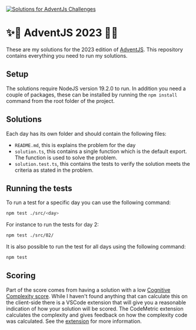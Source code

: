 [![Solutions for AdventJs Challenges](https://github.com/tbusser/adventjs-2023/actions/workflows/test.yml/badge.svg)](https://github.com/tbusser/adventjs-2023/actions/workflows/test.yml)

# ✨🎄 AdventJS 2023 🎄✨
These are my solutions for the 2023 edition of [AdventJS](https://adventjs.dev/). This repository contains everything you need to run my solutions.

## Setup

The solutions require NodeJS version 19.2.0 to run. In addition you need a couple of packages, these can be installed by running the `npm install` command from the root folder of the project.

## Solutions
Each day has its own folder and should contain the following files:
- `README.md`, this is explains the problem for the day
- `solution.ts`, this contains a single function which is the default export. The function is used to solve the problem.
- `solution.test.ts`, this contains the tests to verify the solution meets the criteria as stated in the problem.

## Running the tests

To run a test for a specific day you can use the following command:
```bash
npm test ./src/<day>
```
For instance to run the tests for day 2:
```bash
npm test ./src/02/
```

It is also possible to run the test for all days using the following command:
```bash
npm test
```

## Scoring
Part of the score comes from having a solution with a low [Cognitive Complexity score](https://www.sonarsource.com/docs/CognitiveComplexity.pdf). While I haven't found anything that can calculate this on the client-side there is a VSCode extension that will give you a reasonable indication of how your solution will be scored. The CodeMetric extension calculates the complexity and gives feedback on how the complexity code was calculated. See the [extension](https://marketplace.visualstudio.com/items?itemName=kisstkondoros.vscode-codemetrics) for more information.